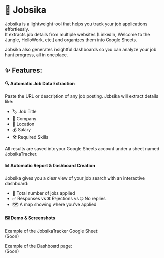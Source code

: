 # 🚀 Jobsika  

Jobsika is a lightweight tool that helps you track your job applications effortlessly.  
It extracts job details from multiple websites (LinkedIn, Welcome to the Jungle, HelloWork, etc.) and organizes them into Google Sheets.  

Jobsika also generates insightful dashboards so you can analyze your job hunt progress, all in one place.  

## ✨ Features:  

#### 🔍 Automatic Job Data Extraction  

Paste the URL or description of any job posting. Jobsika will extract details like:  

- 🏷️ Job Title
- 🏢 Company
- 📍 Location
- 💰 Salary
- 🛠️ Required Skills

All results are saved into your Google Sheets account under a sheet named JobsikaTracker.  

#### 📊 Automatic Report & Dashboard Creation  

Jobsika gives you a clear view of your job search with an interactive dashboard:  

- 📌 Total number of jobs applied
- ✅ Responses vs ❌ Rejections vs 🤐 No replies
- 🗺️ A map showing where you’ve applied

#### 🖼️ Demo & Screenshots

Example of the JobsikaTracker Google Sheet:  
(Soon)

Example of the Dashboard page:  
(Soon)